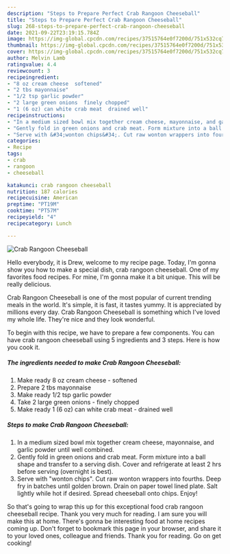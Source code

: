 ```yaml
---
description: "Steps to Prepare Perfect Crab Rangoon Cheeseball"
title: "Steps to Prepare Perfect Crab Rangoon Cheeseball"
slug: 268-steps-to-prepare-perfect-crab-rangoon-cheeseball
date: 2021-09-22T23:19:15.784Z
image: https://img-global.cpcdn.com/recipes/37515764e0f7200d/751x532cq70/crab-rangoon-cheeseball-recipe-main-photo.jpg
thumbnail: https://img-global.cpcdn.com/recipes/37515764e0f7200d/751x532cq70/crab-rangoon-cheeseball-recipe-main-photo.jpg
cover: https://img-global.cpcdn.com/recipes/37515764e0f7200d/751x532cq70/crab-rangoon-cheeseball-recipe-main-photo.jpg
author: Melvin Lamb
ratingvalue: 4.4
reviewcount: 3
recipeingredient:
- "8 oz cream cheese  softened"
- "2 tbs mayonnaise"
- "1/2 tsp garlic powder"
- "2 large green onions  finely chopped"
- "1 (6 oz) can white crab meat  drained well"
recipeinstructions:
- "In a medium sized bowl mix together cream cheese, mayonnaise, and garlic powder until well combined."
- "Gently fold in green onions and crab meat. Form mixture into a ball shape and transfer to a serving dish. Cover and refrigerate at least 2 hrs before serving (overnight is best)."
- "Serve with &#34;wonton chips&#34;. Cut raw wonton wrappers into fourths. Deep fry in batches until golden brown. Drain on paper towel lined plate. Salt lightly while hot if desired. Spread cheeseball onto chips. Enjoy!"
categories:
- Recipe
tags:
- crab
- rangoon
- cheeseball

katakunci: crab rangoon cheeseball 
nutrition: 187 calories
recipecuisine: American
preptime: "PT19M"
cooktime: "PT57M"
recipeyield: "4"
recipecategory: Lunch

---
```



![Crab Rangoon Cheeseball](https://img-global.cpcdn.com/recipes/37515764e0f7200d/751x532cq70/crab-rangoon-cheeseball-recipe-main-photo.jpg)

Hello everybody, it is Drew, welcome to my recipe page. Today, I'm gonna show you how to make a special dish, crab rangoon cheeseball. One of my favorites food recipes. For mine, I'm gonna make it a bit unique. This will be really delicious.

Crab Rangoon Cheeseball is one of the most popular of current trending meals in the world. It's simple, it is fast, it tastes yummy. It is appreciated by millions every day. Crab Rangoon Cheeseball is something which I've loved my whole life. They're nice and they look wonderful.




To begin with this recipe, we have to prepare a few components. You can have crab rangoon cheeseball using 5 ingredients and 3 steps. Here is how you cook it.

<!--inarticleads1-->

##### The ingredients needed to make Crab Rangoon Cheeseball:

1. Make ready 8 oz cream cheese - softened
1. Prepare 2 tbs mayonnaise
1. Make ready 1/2 tsp garlic powder
1. Take 2 large green onions - finely chopped
1. Make ready 1 (6 oz) can white crab meat - drained well




<!--inarticleads2-->

##### Steps to make Crab Rangoon Cheeseball:

1. In a medium sized bowl mix together cream cheese, mayonnaise, and garlic powder until well combined.
1. Gently fold in green onions and crab meat. Form mixture into a ball shape and transfer to a serving dish. Cover and refrigerate at least 2 hrs before serving (overnight is best).
1. Serve with &#34;wonton chips&#34;. Cut raw wonton wrappers into fourths. Deep fry in batches until golden brown. Drain on paper towel lined plate. Salt lightly while hot if desired. Spread cheeseball onto chips. Enjoy!




So that's going to wrap this up for this exceptional food crab rangoon cheeseball recipe. Thank you very much for reading. I am sure you will make this at home. There's gonna be interesting food at home recipes coming up. Don't forget to bookmark this page in your browser, and share it to your loved ones, colleague and friends. Thank you for reading. Go on get cooking!
